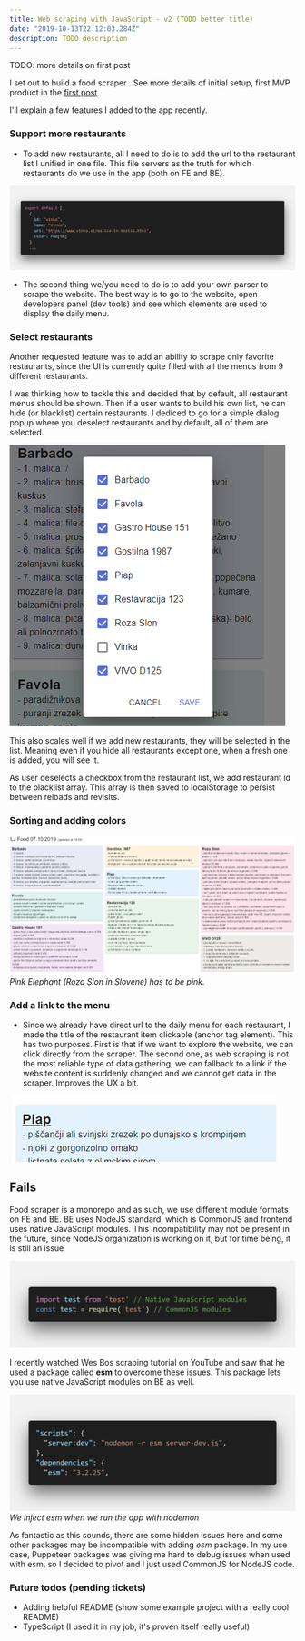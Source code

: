 ```yaml
---
title: Web scraping with JavaScript - v2 (TODO better title)
date: "2019-10-13T22:12:03.284Z"
description: TODO description
---
```


TODO: more details on first post

I set out to build a food scraper . See more details of initial setup, first MVP product in the [first post](https://devhealth.io/food-scraper/).

I'll explain a few features I added to the app recently.

### Support more restaurants

- To add new restaurants, all I need to do is to add the url to the restaurant list I unified in one file. This file servers as the truth for which restaurants do we use in the app (both on FE and BE).

![Unified restaurants definition file](./restaurant-definition.png)

- The second thing we/you need to do is to add your own parser to scrape the website. The best way is to go to the website, open developers panel (dev tools) and see which elements are used to display the daily menu.

### Select restaurants

Another requested feature was to add an ability to scrape only favorite restaurants, since the UI is currently quite filled with all the menus from 9 different restaurants.

I was thinking how to tackle this and decided that by default, all restaurant menus should be shown. Then if a user wants to build his own list, he can hide (or blacklist) certain restaurants. I dediced to go for a simple dialog popup where you deselect restaurants and by default, all of them are selected.

![Select restaurants UI](./select-restaurants.png)

This also scales well if we add new restaurants, they will be selected in the list. Meaning even if you hide all restaurants except one, when a fresh one is added, you will see it.

As user deselects a checkbox from the restaurant list, we add restaurant id to the blacklist array. This array is then saved to localStorage to persist between reloads and revisits.

### Sorting and adding colors

![Restaurant items in colors](./restaurant-colors.png)
_Pink Elephant (Roza Slon in Slovene) has to be pink._

### Add a link to the menu

- Since we already have direct url to the daily menu for each restaurant, I made the title of the restaurant item clickable (anchor tag element). This has two purposes. First is that if we want to explore the website, we can click directly from the scraper. The second one, as web scraping is not the most reliable type of data gathering, we can fallback to a link if the website content is suddenly changed and we cannot get data in the scraper. Improves the UX a bit.

![Restaurant link](./restaurant-link.png)

## Fails

Food scraper is a monorepo and as such, we use different module formats on FE and BE. BE uses NodeJS standard, which is CommonJS and frontend uses native JavaScript modules. This incompatibility may not be present in the future, since NodeJS organization is working on it, but for time being, it is still an issue

![CommonJS vs JavaScript modules](./js-modules.png)

I recently watched Wes Bos scraping tutorial on YouTube and saw that he used a package called **esm** to overcome these issues. This package lets you use native JavaScript modules on BE as well.

![ESM package](./esm-script.png)
_We inject esm when we run the app with nodemon_

As fantastic as this sounds, there are some hidden issues here and some other packages may be incompatible with adding _esm_ package. In my use case, Puppeteer packages was giving me hard to debug issues when used with esm, so I decided to pivot and I just used CommonJS for NodeJS code.

### Future todos (pending tickets)

- Adding helpful README (show some example project with a really cool README)
- TypeScript (I used it in my job, it's proven itself really useful)
